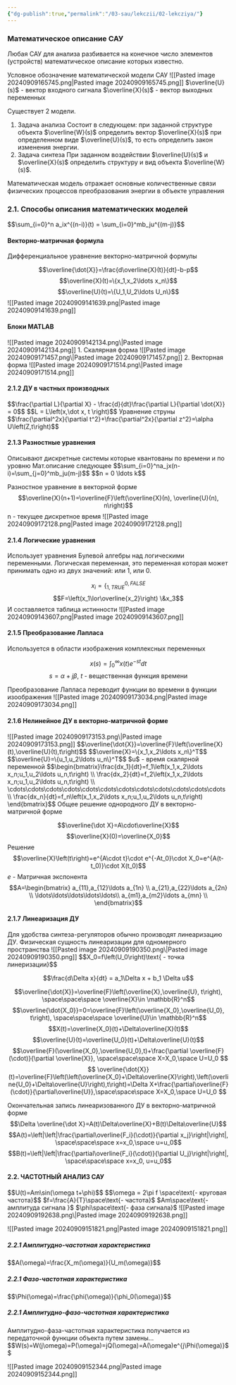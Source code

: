 ```yaml
---
{"dg-publish":true,"permalink":"/03-sau/lekczii/02-lekcziya/"}
---
```



<h3>Математическое описание САУ</h3>

Любая САУ для анализа разбивается на конечное число элементов (устройств) математическое описание которых известно.

Условное обозначение математической модели САУ
![[Pasted image 20240909165745.png\|Pasted image 20240909165745.png]]
$\overline{U}(s)$ - вектор входного сигнала
$\overline{X}(s)$ - вектор выходных переменных

Существует 2 модели.
1. Задача анализа
	Состоит в следующем: при заданной структуре объекта $\overline{W}(s)$ определить вектор $\overline{X}(s)$ при определенном виде $\overline{U}(s)$, то есть определить закон изменения энергии.
2. Задача синтеза
	При заданном воздействии $\overline{U}(s)$ и $\overline{X}(s)$ определить структуру и вид объекта $\overline{W}(s)$.

Математическая модель отражает основные количественные связи физических процессов преобразования энергии в объекте управления


<h3>2.1. Способы описания математических моделей</h3>
$$\sum_{i=0}^n a_ix^{(n-i)}(t) = \sum_{i=0}^mb_ju^{(m-j)}$$


<h4>Векторно-матричная формула</h4>
Дифференциальное уравнение векторно-матричной формулы

$$\overline{\dot{X}}=\frac{d\overline{X}(t)}{dt}-b-p$$
$$\overline{X}(t)=\{x_1,x_2\ldots x_n\}$$
$$\overline{U}(t)=\{U_1,U_2\ldots U_n\}$$
![[Pasted image 20240909141639.png\|Pasted image 20240909141639.png]]


<h4>Блоки MATLAB</h4>
![[Pasted image 20240909142134.png\|Pasted image 20240909142134.png]]
1. Скалярная форма
	 ![[Pasted image 20240909171457.png\|Pasted image 20240909171457.png]]
2. Векторная форма
	![[Pasted image 20240909171514.png\|Pasted image 20240909171514.png]]


<h4>2.1.2 ДУ в частных производных</h4>
$$\frac{\partial L}{\partial X} - \frac{d}{dt}\frac{\partial L}{\partial \dot{X}} = 0$$
$$L = L\left(x,\dot x, t \right)$$
Уравнение струны
$$\frac{\partial^2x}{\partial t^2}+\frac{\partial^2x}{\partial z^2}=\alpha U\left(Z,t\right)$$

<h4>2.1.3 Разностные уравнения</h4>
Описывают дискретные системы которые квантованы по времени и по уровню
Мат.описание следующее
$$\sum_{i=0}^na_jx(n-i)=\sum_{j=0}^mb_ju(m-j)$$
$$n = 0 \ldots k$$

Разностное уравнение в векторной форме
$$\overline{X}(n+1)=\overline{F}\left(\overline{X}(n), \overline{U}(n), n\right)$$
n - текущее дискретное время
![[Pasted image 20240909172128.png\|Pasted image 20240909172128.png]]


<h4>2.1.4 Логические уравнения</h4>
Использует уравнения Булевой алгебры над логическими переменными. 
Логическая переменная, это переменная которая может принимать одно из двух значений: или 1, или 0.

$$x_i=\{^{0, FALSE}_{1,TRUE}$$
$$F=\left(x_1\lor\overline{x_2}\right) \&x_3$$
И составляется таблица истинности
![[Pasted image 20240909143607.png\|Pasted image 20240909143607.png]]


<h4>2.1.5 Преобразование Лапласа</h4>
Используется в области изображения комплексных переменных

$$x(s)=\int_0^{\infty}x(t)e^{-st}dt$$
$$s=\alpha+j\beta\text{, $t$ - вещественная функция времени}$$

Преобразование Лапласа переводит функции во времени в функции изоображения
![[Pasted image 20240909173034.png\|Pasted image 20240909173034.png]]

<h4>2.1.6 Нелинейное ДУ в векторно-матричной форме</h4>
![[Pasted image 20240909173153.png\|Pasted image 20240909173153.png]]
$$\overline{\dot{X}}=\overline{F}\left(\overline{X}(t),\overline{U}(t),t\right)$$
$$\overline{X}=\{x_1,x_2\ldots x_n\}^T$$
$$\overline{U}=\{u_1,u_2\ldots u_n\}^T$$
$u$ - время скалярной переменной
$$\begin{bmatrix}\frac{dx_1}{dt}=f_1\left(x_1,x_2\ldots x_n;u_1,u_2\ldots u_n,t\right) \\
\frac{dx_2}{dt}=f_2\left(x_1,x_2\ldots x_n;u_1,u_2\ldots u_n,t\right) \\
\cdots\cdots\cdots\cdots\cdots\cdots\cdots\cdots\cdots\cdots\cdots\cdots \\
\frac{dx_n}{dt}=f_n\left(x_1,x_2\ldots x_n;u_1,u_2\ldots u_n,t\right)
\end{bmatrix}$$
Общее решение однородного ДУ в векторно-матричной форме

$$\overline{\dot X}=A\cdot\overline{X}$$
$$\overline{X}(0)=\overline{X_0}$$
Решение
$$\overline{X}\left(t\right)=e^{A\cdot t}\cdot e^{-At_0}\cdot X_0=e^{A(t-t_0)}\cdot X(t_0)$$
$e$ - Матричная экспонента
$$A=\begin{bmatrix}
a_{11},a_{12}\ldots a_{1n} \\
a_{21},a_{22}\ldots a_{2n} \\
\ldots\ldots\ldots\ldots\ldots\\
a_{m1},a_{m2}\ldots a_{mn} \\
\end{bmatrix}$$

<h4>2.1.7 Линеаризация ДУ</h4>
Для удобства синтеза-регуляторов обычно производят линеаризацию ДУ.
Физическая сущность линеаризации для одномерного пространства
![[Pasted image 20240909190350.png\|Pasted image 20240909190350.png]]
$$X_0=f\left(U_0\right)\text{ - точка линеризации}$$

$$\frac{d\Delta x}{dt} = a_1\Delta x + b_1 \Delta u$$

$$\overline{\dot{X}}=\overline{F}\left(\overline{X},\overline{U}, t\right), 
\space\space\space
\overline{X}\in \mathbb{R}^n$$
$$\overline{\dot{X_0}}=0=\overline{F}\left(\overline{X_0},\overline{U_0}, t\right), 
\space\space\space
\overline{U}\in \mathbb{R}^n$$
$$X(t)=\overline{X_0}(t)+\Delta\overline{X}(t)$$
$$\overline{U}(t)=\overline{U_0}(t)+\Delta\overline{U}(t)$$
$$\overline{F}(\overline{X_0},\overline{U_0},t)+\frac{\partial \overline{F}(\cdot)}{\partial \overline{X}},
\space\space\space
X=X_0,\space U=U_0
$$
$$
\overline{\dot{X}}(t)=\overline{F}\left(\left(\overline{X_0}+\Delta\overline{X}\right),\left(\overline{U_0}+\Delta\overline{U}\right),t\right)=\Delta X+\frac{\partial\overline{F}(\cdot)}{\partial\overline{U}},\space\space\space X=X_0,\space U=U_0
$$

Окончательная запись линеаризованного ДУ в векторно-матричной форме
$$\Delta \overline{\dot X}=A(t)\Delta\overline{X}+B(t)\Delta\overline{U}$$
$$A(t)=\left|\left|\frac{\partial\overline{F_i}(\cdot)}{\partial x_j}\right|\right|,
\space\space\space x=x_0,\space u=u_0$$
$$B(t)=\left|\left|\frac{\partial\overline{F_i}(\cdot)}{\partial U_j}\right|\right|,
\space\space\space x=x_0, u=u_0$$

<h4>2.2. ЧАСТОТНЫЙ АНАЛИЗ САУ</h4>
$$U(t)=Am\sin(\omega t+\phi)$$
$$\omega = 2\pi f \space\text{- круговая частота}$$
$f=\frac{A}{T}\space\text{- частота}$
$Am\space\text{- амплитуда сигнала }$
$\phi\space\text{- фаза сигнала}$
![[Pasted image 20240909192638.png\|Pasted image 20240909192638.png]]

![[Pasted image 20240909151821.png\|Pasted image 20240909151821.png]]

<h5>2.2.1 Амплитудно-частотная характеристика</h5>
$$A(\omega)=\frac{X_m(\omega)}{U_m(\omega)}$$
<h5>2.2.1 Фазо-частотная характеристика</h5>
$$\Phi(\omega)=\frac{\phi(\omega)}{\phi_0(\omega)}$$
<h5>2.2.1 Амплитудно-фазо-частотная характеристика</h5>
Амплитудно-фаза-частотная характеристика получается из передаточной функции объекта путем замены...
$$W(s)=W(j\omega)=P(\omega)=jQ(\omega)=A(\omega)e^{j\Phi(\omega)}$$

![[Pasted image 20240909152344.png\|Pasted image 20240909152344.png]]
